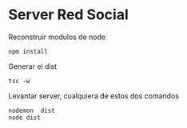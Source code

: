 
# Server Red Social

Reconstruir modulos de node
```
npm install
```

Generar el dist
```
tsc -w
```

Levantar server, cualquiera de estos dos comandos
```
nodemon  dist 
node dist
```



